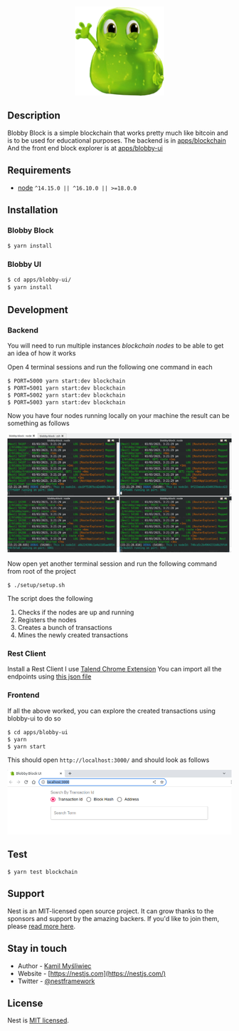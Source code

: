 <p align="center">
  <img src="./apps/blobby-ui/public/logo192.png" width="200" alt="Blobby Logo" />
</p>

## Description

Blobby Block is a simple blockchain that works pretty much like bitcoin and is to be used for educational purposes.
The backend is in [apps/blockchain](./apps/blockchain)
And the front end block explorer is at [apps/blobby-ui](./apps/blobby-ui)

## Requirements
* [node](https://nodejs.org/en/download/) `^14.15.0 || ^16.10.0 || >=18.0.0`


## Installation

### Blobby Block 

```bash
$ yarn install
```

### Blobby UI

```bash
$ cd apps/blobby-ui/
$ yarn install
```

## Development

### Backend
You will need to run multiple instances _blockchain nodes_ to be able to get an idea of how it works

Open 4 terminal sessions and run the following one command in each

```shell
$ PORT=5000 yarn start:dev blockchain
$ PORT=5001 yarn start:dev blockchain
$ PORT=5002 yarn start:dev blockchain
$ PORT=5003 yarn start:dev blockchain
```
Now you have four nodes running locally on your machine the result can be something as follows

<img alt="blockchain nodes" src="assets/blockchain-nodes.png">

Now open yet another terminal session and run the following command from root of the project

```shell
$ ./setup/setup.sh   
```

The script does the following

1. Checks if the nodes are up and running
2. Registers the nodes
3. Creates a bunch of transactions
4. Mines the newly created transactions

### Rest Client
Install a Rest Client I use [Talend Chrome Extension](https://chrome.google.com/webstore/detail/talend-api-tester-free-ed/aejoelaoggembcahagimdiliamlcdmfm?hl=en)
You can import all the endpoints using [this json file](./assets/blobby-block-apis.json)

### Frontend
If all the above worked, you can explore the created transactions using blobby-ui to do so

```shell
$ cd apps/blobby-ui
$ yarn
$ yarn start
```
This should open `http://localhost:3000/` and should look as follows

<img alt="blobby ui" src="assets/blobby-ui.png">

## Test

```shell
$ yarn test blockchain
```

## Support

Nest is an MIT-licensed open source project. It can grow thanks to the sponsors and support by the amazing backers. If you'd like to join them, please [read more here](https://docs.nestjs.com/support).

## Stay in touch

- Author - [Kamil Myśliwiec](https://kamilmysliwiec.com)
- Website - [https://nestjs.com](https://nestjs.com/)
- Twitter - [@nestframework](https://twitter.com/nestframework)

## License

Nest is [MIT licensed](LICENSE).
